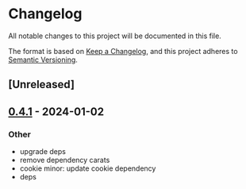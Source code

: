 # Changelog
All notable changes to this project will be documented in this file.

The format is based on [Keep a Changelog](https://keepachangelog.com/en/1.0.0/),
and this project adheres to [Semantic Versioning](https://semver.org/spec/v2.0.0.html).

## [Unreleased]

## [0.4.1](https://github.com/trillium-rs/trillium/compare/trillium-cookies-v0.4.0...trillium-cookies-v0.4.1) - 2024-01-02

### Other
- upgrade deps
- remove dependency carats
- cookie minor: update cookie dependency
- deps
